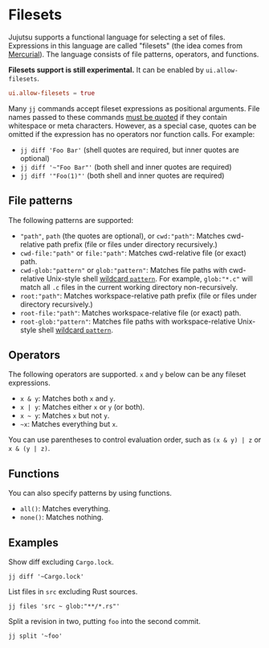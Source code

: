 # Filesets

Jujutsu supports a functional language for selecting a set of files.
Expressions in this language are called "filesets" (the idea comes from
[Mercurial](https://repo.mercurial-scm.org/hg/help/filesets)). The language
consists of file patterns, operators, and functions.

**Filesets support is still experimental.** It can be enabled by
`ui.allow-filesets`.

```toml
ui.allow-filesets = true
```

Many `jj` commands accept fileset expressions as positional arguments. File
names passed to these commands [must be quoted][string-literals] if they contain
whitespace or meta characters. However, as a special case, quotes can be omitted
if the expression has no operators nor function calls. For example:

* `jj diff 'Foo Bar'` (shell quotes are required, but inner quotes are optional)
* `jj diff '~"Foo Bar"'` (both shell and inner quotes are required)
* `jj diff '"Foo(1)"'` (both shell and inner quotes are required)

[string-literals]: templates.md#string-literals

## File patterns

The following patterns are supported:

* `"path"`, `path` (the quotes are optional), or `cwd:"path"`: Matches
  cwd-relative path prefix (file or files under directory recursively.)
* `cwd-file:"path"` or `file:"path"`: Matches cwd-relative file (or exact) path.
* `cwd-glob:"pattern"` or `glob:"pattern"`: Matches file paths with cwd-relative
  Unix-style shell [wildcard `pattern`][glob]. For example, `glob:"*.c"` will
  match all `.c` files in the current working directory non-recursively.
* `root:"path"`: Matches workspace-relative path prefix (file or files under
  directory recursively.)
* `root-file:"path"`: Matches workspace-relative file (or exact) path.
* `root-glob:"pattern"`: Matches file paths with workspace-relative Unix-style
  shell [wildcard `pattern`][glob].

[glob]: https://docs.rs/glob/latest/glob/struct.Pattern.html

## Operators

The following operators are supported. `x` and `y` below can be any fileset
expressions.

* `x & y`: Matches both `x` and `y`.
* `x | y`: Matches either `x` or `y` (or both).
* `x ~ y`: Matches `x` but not `y`.
* `~x`: Matches everything but `x`.

You can use parentheses to control evaluation order, such as `(x & y) | z` or
`x & (y | z)`.

## Functions

You can also specify patterns by using functions.

* `all()`: Matches everything.
* `none()`: Matches nothing.

## Examples

Show diff excluding `Cargo.lock`.

```
jj diff '~Cargo.lock'
```

List files in `src` excluding Rust sources.

```
jj files 'src ~ glob:"**/*.rs"'
```

Split a revision in two, putting `foo` into the second commit.

```
jj split '~foo'
```
